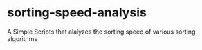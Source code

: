 # sorting-speed-analysis
A Simple Scripts that alalyzes the sorting speed of various sorting algorithms 
